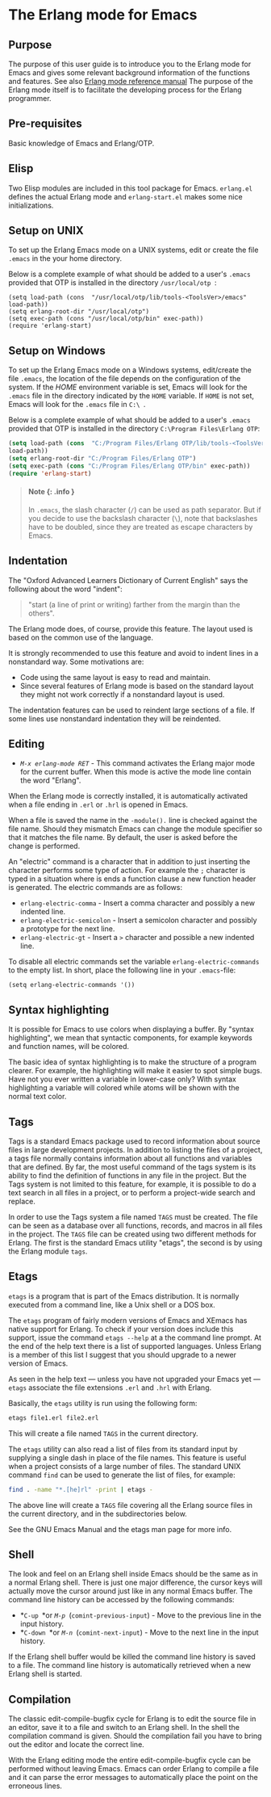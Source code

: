 <!--
%CopyrightBegin%

SPDX-License-Identifier: Apache-2.0

Copyright Ericsson AB 2023-2025. All Rights Reserved.

Licensed under the Apache License, Version 2.0 (the "License");
you may not use this file except in compliance with the License.
You may obtain a copy of the License at

    http://www.apache.org/licenses/LICENSE-2.0

Unless required by applicable law or agreed to in writing, software
distributed under the License is distributed on an "AS IS" BASIS,
WITHOUT WARRANTIES OR CONDITIONS OF ANY KIND, either express or implied.
See the License for the specific language governing permissions and
limitations under the License.

%CopyrightEnd%
-->
# The Erlang mode for Emacs

## Purpose

The purpose of this user guide is to introduce you to the Erlang mode
for Emacs and gives some relevant background information of the
functions and features.  See also [Erlang mode reference
manual](../references/erlang.el.md) The purpose of the Erlang mode
itself is to facilitate the developing process for the Erlang
programmer.

## Pre-requisites

Basic knowledge of Emacs and Erlang/OTP.

## Elisp

Two Elisp modules are included in this tool package for
Emacs. `erlang.el` defines the actual Erlang mode and
`erlang-start.el` makes some nice initializations.

## Setup on UNIX

To set up the Erlang Emacs mode on a UNIX systems, edit or create the file `.emacs`
in the your home directory.

Below is a complete example of what should be added to a user's `.emacs`
provided that OTP is installed in the directory `/usr/local/otp `:

```text
(setq load-path (cons  "/usr/local/otp/lib/tools-<ToolsVer>/emacs"
load-path))
(setq erlang-root-dir "/usr/local/otp")
(setq exec-path (cons "/usr/local/otp/bin" exec-path))
(require 'erlang-start)
```

## Setup on Windows

To set up the Erlang Emacs mode on a Windows systems, edit/create the file
`.emacs`, the location of the file depends on the configuration of the system.
If the _HOME_ environment variable is set, Emacs will look for the `.emacs` file
in the directory indicated by the `HOME` variable. If `HOME` is not set, Emacs
will look for the `.emacs` file in `C:\ `.

Below is a complete example of what should be added to a user's `.emacs`
provided that OTP is installed in the directory `C:\Program Files\Erlang OTP`:

```lisp
(setq load-path (cons  "C:/Program Files/Erlang OTP/lib/tools-<ToolsVer>/emacs"
load-path))
(setq erlang-root-dir "C:/Program Files/Erlang OTP")
(setq exec-path (cons "C:/Program Files/Erlang OTP/bin" exec-path))
(require 'erlang-start)
```

> #### Note {: .info }
>
> In `.emacs`, the slash character (`/`) can be used as path separator. But if you
> decide to use the backslash character (`\`), note that backslashes have to be
> doubled, since they are treated as escape characters by Emacs.

## Indentation

The "Oxford Advanced Learners Dictionary of Current English" says the following
about the word "indent":

> "start (a line of print or writing) farther from the margin than the others".

The Erlang mode does, of course, provide this feature. The layout used is based
on the common use of the language.

It is strongly recommended to use this feature and avoid to indent lines in a
nonstandard way. Some motivations are:

- Code using the same layout is easy to read and maintain.
- Since several features of Erlang mode is based on the standard layout they
  might not work correctly if a nonstandard layout is used.

The indentation features can be used to reindent large sections of a file. If
some lines use nonstandard indentation they will be reindented.

## Editing

- _`M-x erlang-mode RET`_ \- This command activates the Erlang major mode for
  the current buffer. When this mode is active the mode line contain the word
  "Erlang".

When the Erlang mode is correctly installed, it is automatically activated when
a file ending in `.erl` or `.hrl` is opened in Emacs.

When a file is saved the name in the `-module().` line is checked against the
file name. Should they mismatch Emacs can change the module specifier so that it
matches the file name. By default, the user is asked before the change is
performed.

An "electric" command is a character that in addition to just inserting the
character performs some type of action. For example the `;` character is typed
in a situation where is ends a function clause a new function header is
generated. The electric commands are as follows:

- `erlang-electric-comma` \- Insert a comma character and possibly a new
  indented line.
- `erlang-electric-semicolon` \- Insert a semicolon character and possibly a
  prototype for the next line.
- `erlang-electric-gt` \- Insert a `>` character and possible a new indented line.

To disable all electric commands set the variable `erlang-electric-commands` to
the empty list. In short, place the following line in your `.emacs`\-file:

```text
(setq erlang-electric-commands '())
```

## Syntax highlighting

It is possible for Emacs to use colors when displaying a buffer. By "syntax
highlighting", we mean that syntactic components, for example keywords and
function names, will be colored.

The basic idea of syntax highlighting is to make the structure of a program
clearer. For example, the highlighting will make it easier to spot simple bugs.
Have not you ever written a variable in lower-case only? With syntax
highlighting a variable will colored while atoms will be shown with the normal
text color.

## Tags

Tags is a standard Emacs package used to record information about source files
in large development projects. In addition to listing the files of a project, a
tags file normally contains information about all functions and variables that
are defined. By far, the most useful command of the tags system is its ability
to find the definition of functions in any file in the project. But the Tags
system is not limited to this feature, for example, it is possible to do a text
search in all files in a project, or to perform a project-wide search and
replace.

In order to use the Tags system a file named `TAGS` must be created. The file
can be seen as a database over all functions, records, and macros in all files
in the project. The `TAGS` file can be created using two different methods for
Erlang. The first is the standard Emacs utility "etags", the second is by using
the Erlang module `tags`.

## Etags

`etags` is a program that is part of the Emacs distribution. It is normally
executed from a command line, like a Unix shell or a DOS box.

The `etags` program of fairly modern versions of Emacs and XEmacs has native
support for Erlang. To check if your version does include this support, issue
the command `etags --help` at a the command line prompt. At the end of the help
text there is a list of supported languages. Unless Erlang is a member of this
list I suggest that you should upgrade to a newer version of Emacs.

As seen in the help text — unless you have not upgraded your Emacs yet — `etags`
associate the file extensions `.erl` and `.hrl` with Erlang.

Basically, the `etags` utility is run using the following form:

```bash
etags file1.erl file2.erl
```

This will create a file named `TAGS` in the current directory.

The `etags` utility can also read a list of files from its standard input by
supplying a single dash in place of the file names. This feature is useful when
a project consists of a large number of files. The standard UNIX command `find`
can be used to generate the list of files, for example:

```bash
find . -name "*.[he]rl" -print | etags -
```

The above line will create a `TAGS` file covering all the Erlang source files in
the current directory, and in the subdirectories below.

See the GNU Emacs Manual and the etags man page for more info.

## Shell

The look and feel on an Erlang shell inside Emacs should be the same as in a
normal Erlang shell. There is just one major difference, the cursor keys will
actually move the cursor around just like in any normal Emacs buffer. The
command line history can be accessed by the following commands:

- *`C-up `*or _`M-p `_(`comint-previous-input`) - Move to the previous line in
  the input history.
- *`C-down `*or _`M-n `_(`comint-next-input`) - Move to the next line in the
  input history.

If the Erlang shell buffer would be killed the command line history is saved to
a file. The command line history is automatically retrieved when a new Erlang
shell is started.

## Compilation

The classic edit-compile-bugfix cycle for Erlang is to edit the source file in
an editor, save it to a file and switch to an Erlang shell. In the shell the
compilation command is given. Should the compilation fail you have to bring out
the editor and locate the correct line.

With the Erlang editing mode the entire edit-compile-bugfix cycle can be
performed without leaving Emacs. Emacs can order Erlang to compile a file and it
can parse the error messages to automatically place the point on the erroneous
lines.
